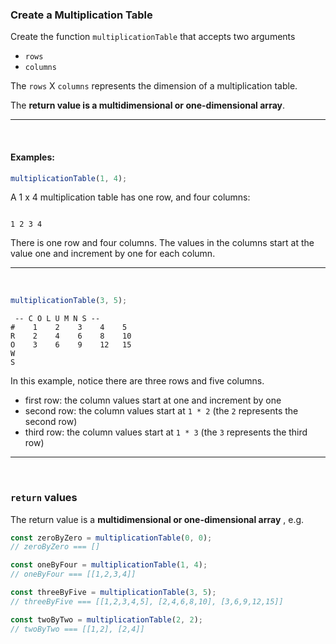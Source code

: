 ### Create a Multiplication Table

Create the function `multiplicationTable` that accepts two arguments

- `rows`
- `columns`

The `rows` X `columns` represents the dimension of a multiplication table.

The **return value is a multidimensional or one-dimensional array**.

<hr>
<br>

#### Examples:

```js
multiplicationTable(1, 4);
```

A 1 x 4 multiplication table has one row, and four columns:

```

1 2 3 4

```

There is one row and four columns. The values in the columns start at the value one and increment by one for each column.

<hr>
<br>

```js
multiplicationTable(3, 5);
```

```
 -- C O L U M N S --
#    1    2    3    4    5
R    2    4    6    8    10
O    3    6    9    12   15
W
S

```

In this example, notice there are three rows and five columns.

- first row: the column values start at one and increment by one
- second row: the column values start at `1 * 2` (the `2` represents the second row)
- third row: the column values start at `1 * 3` (the `3` represents the third row)

<hr>
<br>

### `return` values

The return value is a **multidimensional or one-dimensional array** , e.g.

```js
const zeroByZero = multiplicationTable(0, 0);
// zeroByZero === []

const oneByFour = multiplicationTable(1, 4);
// oneByFour === [[1,2,3,4]]

const threeByFive = multiplicationTable(3, 5);
// threeByFive === [[1,2,3,4,5], [2,4,6,8,10], [3,6,9,12,15]]

const twoByTwo = multiplicationTable(2, 2);
// twoByTwo === [[1,2], [2,4]]
```
